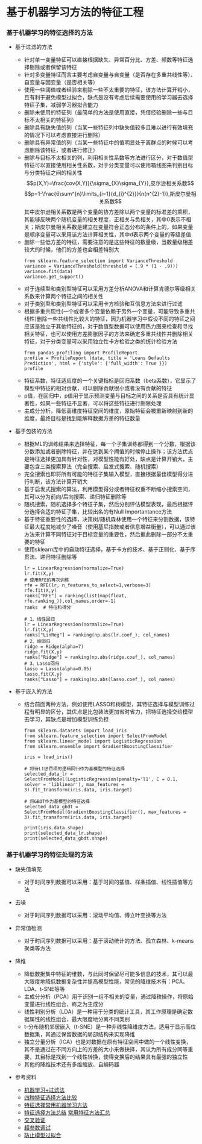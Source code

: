 # 基于机器学习方法的特征工程

### 基于机器学习的特征选择的方法
- 基于过滤的方法
    - 针对单一变量特征可以直接根据缺失、异常百分比、方差、频数等特征选择剔除或者保留该特征
    - 针对多变量特征而言主要考虑自变量与自变量（是否存在多重共线性等）、自变量与因变量（是否相关等）
    - 使用一些阈值或者经验来剔除一些不太重要的特征，该方法计算开销小，且有利于避免模型过拟合，缺点是没有考虑后续需要使用的学习器去选择特征子集，减弱学习器拟合能力
    - 删除未使用的特征列（最简单的方法是使用直接，凭借经验删除一些与目标不太相关的特征列）
    - 删除具有缺失值的列（当某一些特征列中缺失值较多且难以进行有效填充的情况下可以考虑直接进行删除）
    - 删除具有异常值的列（当某一些特征中的值明显处于离群点的时候可以考虑删除该特征，或者进行修正）
    - 删除与目标不太相关的列，利用相关性系数等方法进行区分，对于数值型特征可以直接使用相关性系数，对于分类变量可以使用箱线图来判别目标与分类特征之间的相关性
    $$p(X,Y)=\frac{cov(X,Y)}{\sigma_{X}\sigma_{Y}},皮尔逊相关系数$$
    $$p=1-\frac{6\sum^{n}\limits_{i=1}{d_{i}^{2}}}{n(n^{2}-1)},斯皮尔曼相关系数$$
    其中皮尔逊相关系数是两个变量的协方差除以两个变量的标准差的乘积，其能够反映两个随机变量的相关程度，正相关与负相关，其中0表示不相关；斯皮尔曼相关系数是建立在变量符合正态分布的条件上的，如果变量是顺序变量可以采用该方法计算相关性，其中d表示两个变量的等级差值
    - 删除一些低方差的特征，需要注意的是这些特征的数量级，当数量级相差较大的时候，他们的方差也会相差特别大
        ```
        from sklearn.feature_selection import VarianceThreshold
        variance = VarianceThreshold(threshold = (.9 * (1 - .9)))
        variance.fit(data)
        variance.get_support()
        ```
    - 对于连续型和类别型特征可以采用方差分析ANOVA和计算肯德尔等级相关系数来计算两个特征之间的相关性
    - 对于类别型和类别型特征可以采用卡方检验和互信息方法来进行过滤
    - 根据多重共现性(一个或者多个变量依赖于另外一个变量，可能导致多重共线性)删除一些共线性比较大的特征，因为机器学习中假设不同的特征之间应该是独立于其他特征的，对于数值型数据可以使用热力图来检查和寻找相关特征，也可以使用方差膨胀因子的方法来确定多重共线性并删除相关特征，对于分类变量可以采用独立性卡方检验之类的统计检验方法
        ```
        from pandas_profiling import ProfileReport
        profile = ProfileReport (data, title = 'Loans Defaults Prediction', html = {'style': {'full_width': True }})
        profile
        ```
    - 特征系数，特征适应度的一个关键指标是回归系数（beta系数），它显示了模型中特征的相对贡献，可以删除贡献很小或者没有贡献的特征
    - p值，在回归中，p值用于显示预测变量与目标之间的关系是否具有统计显著性，如果一些特征不显著，可以将这些特征进行删除处理
    - 主成分分析，降低高维度特征空间的维度，原始特征会被重新映射到新的维度，最终目标是找到能解释数据方差的特征数量

- 基于包装的方法
    - 根据ML的训练结果来选择特征，每一个子集训练都得到一个分数，根据该分数添加或者删除特征，并在达到某个阈值的时候停止操作；该方法优点是特征选择更加具有针对性，对模型性能有好处，缺点是计算开销大，主要包含三类搜索算法（完全搜索、启发式搜索、随机搜索）
    - 完全搜索也即将所有可能的特征子集输入模型，直接根据最佳模型得分进行判断，该方法计算开销大
    - 基于启发式搜索的算法，利用模型得分或者特征权重不断缩小搜索空间，其可以分为前向/后向搜索、递归特征删除等
    - 随机搜索，随机选择多个特征子集，然后分别评估模型表现，最后根据评分选择合适的特征子集，比较出名的有Null Importantance方法
    - 基于特征重要性的选择，决策树/随机森林使用一个特征来分割数据，该特征最大程度地减少了噪音（使用基尼指数或者信息增益衡量），可以通过该方法来计算不同特征对于目标变量的重要性，然后据此删除一部分不太重要的特征
    - 使用sklearn库中的自动特征选择，基于卡方的技术、基于正则化、基于序贯法、递归特征删除等
        ```
        lr = LinearRegression(normalize=True)
        lr.fit(X,y)
        # 使用RFE的再次训练
        rfe = RFE(lr, n_features_to_select=1,verbose=3)
        rfe.fit(X,y)
        ranks["RFE"] = ranking(list(map(float, rfe.ranking_)),col_names,order=-1)
        ranks  # 特征和得分
        ```
        ```
        # 1、线性回归
        lr = LinearRegression(normalize=True)
        lr.fit(X,y)
        ranks["LinReg"] = ranking(np.abs(lr.coef_), col_names)
        # 2、岭回归
        ridge = Ridge(alpha=7)
        ridge.fit(X,y)
        ranks["Ridge"] = ranking(np.abs(ridge.coef_), col_names)
        # 3、Lasso回归
        lasso = Lasso(alpha=0.05)
        lasso.fit(X,y)
        ranks["Lasso"] = ranking(np.abs(lasso.coef_), col_names)
        ```

- 基于嵌入的方法
    - 结合前面两种方法，例如使用LASSO和树模型，其特征选择与模型训练过程有明显的区分，其优点是比包装法更加省时省力，把特征选择交给模型去学习，其缺点是增加模型训练负担
        ```
        from sklearn.datasets import load_iris
        from sklearn.feature_selection import SelectFromModel
        from sklearn.linear_model import LogisticRegression
        from sklearn.ensemble import GradientBoostingClassifier

        iris = load_iris()

        # 将待L1惩罚项的逻辑回归作为基模型的特征选择
        selected_data_lr = SelectFromModel(LogisticRegression(penalty='l1', C = 0.1, solver = 'liblinear'), max_features = 3).fit_transform(iris.data, iris.target)

        # 将GBDT作为基模型的特征选择
        selected_data_gbdt = SelectFromModel(GradientBoostingClassifier(), max_features = 3).fit_transform(iris.data, iris.target)

        print(iris.data.shape)
        print(selected_data_lr.shape)
        print(selected_data_gbdt.shape)
        ```

### 基于机器学习的特征处理的方法
- 缺失值填充
    - 对于时间序列数据可以采用：基于时间的插值、样条插值、线性插值等方法
- 去噪
    - 对于时间序列数据可以采用：滚动平均值、傅立叶变换等方法
- 异常值检测
    - 对于时间序列数据可以采用：基于滚动统计的方法、孤立森林、k-means聚类等方法
- 降维
    - 降低数据集中特征的维数，与此同时保留尽可能多信息的技术，其可以最大限度地降低数据复杂性并提高模型性能，常见的降维技术有：PCA、LDA、t-SNE等等
    - 主成分分析（PCA）用于识别一组不相关的变量，通过降秩操作，将原始变量进行线性组合，称之为主成分
    - 线性判别分析（LDA）是一种用于分类的统计工具，其工作原理是确定数据属性的线性组合，最大限度地分离不同类别
    - t-分布随机邻居嵌入（t-SNE）是一种非线性降维度方法，适用于显示高位数据集，其通过保留数据的局部结构来实现降维
    - 独立分量分析（ICA）也是对数据在原有特征空间中做的一个线性变换，其不是通过在不同方向上的方差的大小来做抉择，其认为所有成分同等重要，其目标是找到一个线性转换，使得变换后的结果具有最强的独立性
    - 其他的降维技术还有多维缩放、自编码器


- 参考资料
    - [机器学习+过滤法](https://github.com/mabalam/feature_selection)
    - [四种特征选择方法比较](https://mp.weixin.qq.com/s/xjWOX-ZePXpmexcdISZ49Q)
    - [特征选择常用机器学习方法](https://mp.weixin.qq.com/s/xuFPLiPA9nzBPvcXAt5QRg)
    - [特征选择方法总结](https://mp.weixin.qq.com/s/PCShJQwDotCwsgAYKDd_aA) [常用特征方法汇总](https://mp.weixin.qq.com/s/EnFFrga1odO-uGdGfl1rlQ)
    - [交叉验证](https://mp.weixin.qq.com/s/sYoJpkdInIWi5jVuI0eejA)
    - [超参数调试](https://mp.weixin.qq.com/s/vdFWCMi-dn788oXQpL6aPw)
    - [防止模型过拟合](https://mp.weixin.qq.com/s/_FMxWM4iQRqNVjga0t8T5A)
